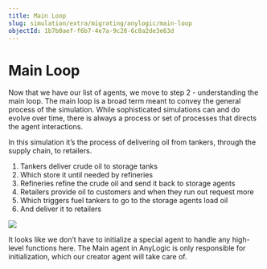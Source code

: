 ```yaml
---
title: Main Loop
slug: simulation/extra/migrating/anylogic/main-loop
objectId: 1b7b0aef-f6b7-4e7a-9c28-6c8a2de3e63d
---
```


# Main Loop

Now that we have our list of agents, we move to step 2 - understanding the main loop. The main loop is a broad term meant to convey the general process of the simulation. While sophisticated simulations can and do evolve over time, there is always a process or set of processes that directs the agent interactions.

In this simulation it’s the process of delivering oil from tankers, through the supply chain, to retailers.

1. Tankers deliver crude oil to storage tanks
2. Which store it until needed by refineries
3. Refineries refine the crude oil and send it back to storage agents
4. Retailers provide oil to customers and when they run out request more
5. Which triggers fuel tankers to go to the storage agents load oil
6. And deliver it to retailers

![](https://lh6.googleusercontent.com/smDMCG9NqVz4Hg3VFdiQr95oNibC9mvxEYmxugc2ckHSkZ1vOd8qrUyodV3___N3UzSXpuVI9UpnYr6uOSmrN_DoOAvAOPfjl7-xYyIRUzEwHSg6GaBdQizKsLRWdj6i2F3NcSgy)

It looks like we don’t have to initialize a special agent to handle any high-level functions here. The Main agent in AnyLogic is only responsible for initialization, which our creator agent will take care of.
